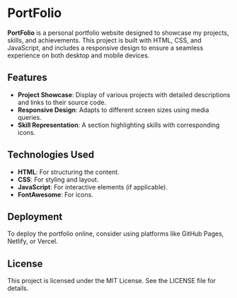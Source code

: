 # PortFolio

**PortFolio** is a personal portfolio website designed to showcase my projects, skills, and achievements. This project is built with HTML, CSS, and JavaScript, and includes a responsive design to ensure a seamless experience on both desktop and mobile devices.

## Features

- **Project Showcase**: Display of various projects with detailed descriptions and links to their source code.
- **Responsive Design**: Adapts to different screen sizes using media queries.
- **Skill Representation**: A section highlighting skills with corresponding icons.

## Technologies Used

- **HTML**: For structuring the content.
- **CSS**: For styling and layout.
- **JavaScript**: For interactive elements (if applicable).
- **FontAwesome**: For icons.

## Deployment
To deploy the portfolio online, consider using platforms like GitHub Pages, Netlify, or Vercel.

## License
This project is licensed under the MIT License. See the LICENSE file for details.

